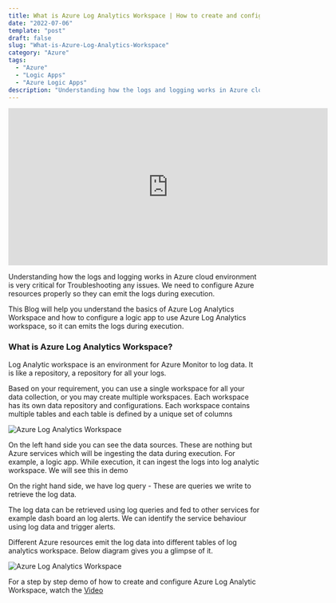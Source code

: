 ```yaml
---
title: What is Azure Log Analytics Workspace | How to create and configure Azure Log Analytics Workspace
date: "2022-07-06"
template: "post"
draft: false
slug: "What-is-Azure-Log-Analytics-Workspace"
category: "Azure"
tags:
  - "Azure"
  - "Logic Apps"
  - "Azure Logic Apps"
description: "Understanding how the logs and logging works in Azure cloud environment is very critical for Troubleshooting any issues. We need to configure Azure resources properly so they can emit the logs during execution. "
---
```


<iframe width="640" height="315" src="https://www.youtube.com/embed/1qNgFLTdOVc" title="YouTube video player" frameborder="0" allow="accelerometer; autoplay; clipboard-write; encrypted-media; gyroscope; picture-in-picture" allowfullscreen></iframe>

Understanding how the logs and logging works in Azure cloud environment is very critical for Troubleshooting any issues. We need to configure Azure resources properly so they can emit the logs during execution. 

This Blog will help you understand the basics of Azure Log Analytics Workspace and how to configure a logic app to use Azure Log Analytics workspace, so it can emits the logs during execution.

### What is Azure Log Analytics Workspace?

Log Analytic workspace is an environment for Azure Monitor to log data. It is like a repository, a repository for all your logs. 

Based on your requirement, you can use a single workspace for all your data collection, or you may create multiple workspaces. Each workspace has its own data repository and configurations. Each workspace contains multiple tables and each table is defined by a unique set of columns

![Azure Log Analytics Workspace](/media/1.png)

On the left hand side you can see the data sources. These are nothing but Azure services which will be ingesting the data during execution. For example, a logic app. While execution, it can ingest the logs into log analytic workspace. We will see this in demo

On the right hand side, we have log query - These are queries we write to retrieve the log data.

The log data can be retrieved using log queries and fed to other services for example dash board an log alerts. We can identify the service behaviour using log data and trigger alerts.

Different Azure resources emit the log data into different tables of  log analytics workspace. Below diagram gives you a glimpse of it.

![Azure Log Analytics Workspace](/media/2.png)

For a step by step demo of how to create and configure Azure Log Analytic Workspace, watch the <a href="https://www.youtube.com/embed/1qNgFLTdOVc" target="_blank">Video</a>  
